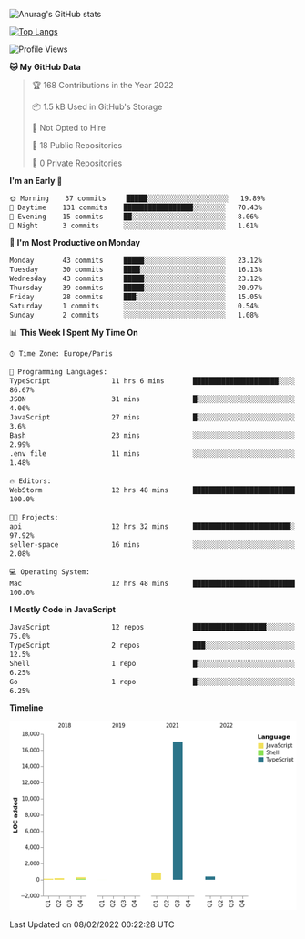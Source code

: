 ![Anurag's GitHub stats](https://github-readme-stats.vercel.app/api?username=sufiane&theme=dark&show_icons=true&count_private=true)


[![Top Langs](https://github-readme-stats.vercel.app/api/top-langs/?username=sufiane&layout=compact)](https://github.com/anuraghazra/github-readme-stats)

<!--START_SECTION:waka-->
![Profile Views](http://img.shields.io/badge/Profile%20Views-2-blue)

**🐱 My GitHub Data** 

> 🏆 168 Contributions in the Year 2022
 > 
> 📦 1.5 kB Used in GitHub's Storage 
 > 
> 🚫 Not Opted to Hire
 > 
> 📜 18 Public Repositories 
 > 
> 🔑 0 Private Repositories  
 > 
**I'm an Early 🐤** 

```text
🌞 Morning    37 commits     █████░░░░░░░░░░░░░░░░░░░░   19.89% 
🌆 Daytime    131 commits    █████████████████░░░░░░░░   70.43% 
🌃 Evening    15 commits     ██░░░░░░░░░░░░░░░░░░░░░░░   8.06% 
🌙 Night      3 commits      ░░░░░░░░░░░░░░░░░░░░░░░░░   1.61%

```
📅 **I'm Most Productive on Monday** 

```text
Monday       43 commits     █████░░░░░░░░░░░░░░░░░░░░   23.12% 
Tuesday      30 commits     ████░░░░░░░░░░░░░░░░░░░░░   16.13% 
Wednesday    43 commits     █████░░░░░░░░░░░░░░░░░░░░   23.12% 
Thursday     39 commits     █████░░░░░░░░░░░░░░░░░░░░   20.97% 
Friday       28 commits     ███░░░░░░░░░░░░░░░░░░░░░░   15.05% 
Saturday     1 commits      ░░░░░░░░░░░░░░░░░░░░░░░░░   0.54% 
Sunday       2 commits      ░░░░░░░░░░░░░░░░░░░░░░░░░   1.08%

```


📊 **This Week I Spent My Time On** 

```text
⌚︎ Time Zone: Europe/Paris

💬 Programming Languages: 
TypeScript               11 hrs 6 mins       █████████████████████░░░░   86.67% 
JSON                     31 mins             █░░░░░░░░░░░░░░░░░░░░░░░░   4.06% 
JavaScript               27 mins             █░░░░░░░░░░░░░░░░░░░░░░░░   3.6% 
Bash                     23 mins             ░░░░░░░░░░░░░░░░░░░░░░░░░   2.99% 
.env file                11 mins             ░░░░░░░░░░░░░░░░░░░░░░░░░   1.48%

🔥 Editors: 
WebStorm                 12 hrs 48 mins      █████████████████████████   100.0%

🐱‍💻 Projects: 
api                      12 hrs 32 mins      ████████████████████████░   97.92% 
seller-space             16 mins             ░░░░░░░░░░░░░░░░░░░░░░░░░   2.08%

💻 Operating System: 
Mac                      12 hrs 48 mins      █████████████████████████   100.0%

```

**I Mostly Code in JavaScript** 

```text
JavaScript               12 repos            ██████████████████░░░░░░░   75.0% 
TypeScript               2 repos             ███░░░░░░░░░░░░░░░░░░░░░░   12.5% 
Shell                    1 repo              █░░░░░░░░░░░░░░░░░░░░░░░░   6.25% 
Go                       1 repo              █░░░░░░░░░░░░░░░░░░░░░░░░   6.25%

```


**Timeline**

![Chart not found](https://raw.githubusercontent.com/Sufiane/Sufiane/main/charts/bar_graph.png) 


 Last Updated on 08/02/2022 00:22:28 UTC
<!--END_SECTION:waka-->


<!--
**Sufiane/sufiane** is a ✨ _special_ ✨ repository because its `README.md` (this file) appears on your GitHub profile.

Here are some ideas to get you started:

- 🔭 I’m currently working on ...
- 🌱 I’m currently learning ...
- 👯 I’m looking to collaborate on ...
- 🤔 I’m looking for help with ...
- 💬 Ask me about ...
- 📫 How to reach me: ...
- 😄 Pronouns: ...
- ⚡ Fun fact: ...
-->
